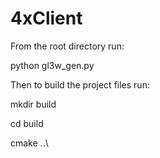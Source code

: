 # 4xClient 

From the root directory run:

python gl3w_gen.py

Then to build the project files run:

mkdir build

cd build

cmake ..\
